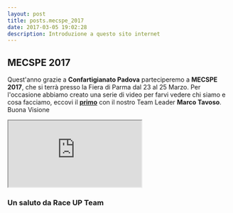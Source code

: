 ```yaml
---
layout: post
title: posts.mecspe_2017
date: 2017-03-05 19:02:28
description: Introduzione a questo sito internet
---
```


## MECSPE  2017 
Quest'anno grazie a **Confartigianato  Padova** parteciperemo a **MECSPE 2017**, che si terrà presso la Fiera di Parma dal 23 al 25 Marzo. Per l'occasione abbiamo creato una serie di video per farvi vedere chi siamo e cosa facciamo, eccovi il [**primo**](https://youtu.be/Xb8x33uwORU) con il nostro Team Leader **Marco Tavoso**.
Buona Visione

<iframe src="https://youtube.com/embed/Xb8x33uwORU" onload="this.width=screen.width * 0.86; this.height=screen.height * 0.5;"></iframe>

### Un saluto da **Race UP Team**